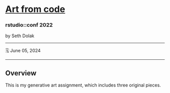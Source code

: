 [Art from code](https://art-from-code.netlify.app/)
================

### rstudio::conf 2022

by Seth Dolak

-----

:spiral_calendar: June 05, 2024  

-----

## Overview

This is my generative art assignment, which includes three original pieces. 

